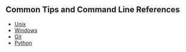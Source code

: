 ## Common Tips and Command Line References

* [Unix](unixcommands.md)
* [Windows](windowscommands.md)
* [Git](gitcommands.md)
* [Python](pythoncommands.md)

